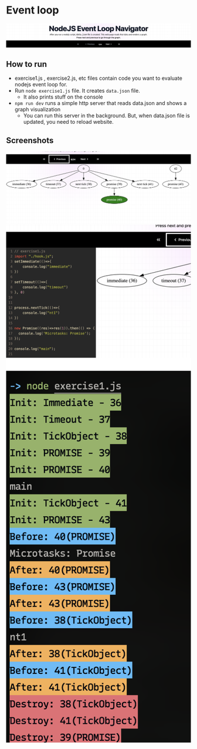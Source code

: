 # Event loop
![alt text](https://github.com/nepali-prabhat/eventloop/blob/main/resources/banner.png?raw=true)

## How to run
- exercise1.js , exercise2.js, etc files contain code you want
to evaluate nodejs event loop for.
- Run `node exercise1.js` file. It creates `data.json` file.
    - It also prints stuff on the console
- `npm run dev` runs a simple http server that reads data.json and shows a graph visualization
    - You can run this server in the background. But, when data.json file is updated, you need to reload website.

## Screenshots
![alt text](https://github.com/nepali-prabhat/eventloop/blob/main/resources/graph.png?raw=true)
![alt text](https://github.com/nepali-prabhat/eventloop/blob/main/resources/code_preview.png?raw=true)
![alt text](https://github.com/nepali-prabhat/eventloop/blob/main/resources/terminal_output.png?raw=true)

